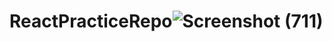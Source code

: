 # ReactPracticeRepo![Screenshot (711)](https://github.com/s10shashi/ReactPracticeRepo/assets/87934736/8bb67437-e9b8-400d-ae11-659fc97cf256)
